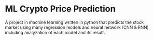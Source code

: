 # ML Crypto Price Prediction
 A project in machine learning written in python that predicts the stock market using many regression models and neural network (CNN & RNN) including analyzation of each model and its result.
